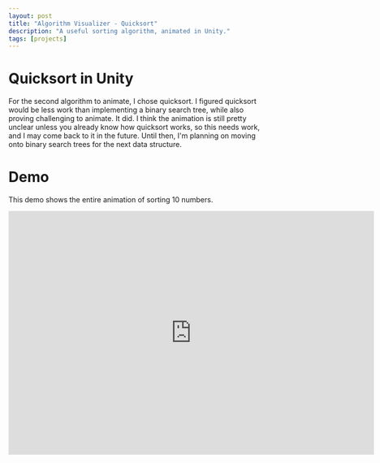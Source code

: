 ```yaml
---
layout: post
title: "Algorithm Visualizer - Quicksort"
description: "A useful sorting algorithm, animated in Unity."
tags: [projects]
---
```


# Quicksort in Unity

For the second algorithm to animate, I chose quicksort. I figured quicksort would be less work than implementing a binary search tree, while also proving challenging to animate. It did. I think the animation is still pretty unclear unless you already know how quicksort works, so this needs work, and I may come back to it in the future. Until then, I'm planning on moving onto binary search trees for the next data structure.

# Demo

This demo shows the entire animation of sorting 10 numbers.

<iframe width="720" height="480" src="https://www.youtube.com/embed/akEJ5nGvwCg" frameborder="0" allow="accelerometer; autoplay; encrypted-media; gyroscope; picture-in-picture" allowfullscreen></iframe>
